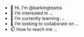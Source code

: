 - 👋 Hi, I’m @barkingteams
- 👀 I’m interested in ...
- 🌱 I’m currently learning ...
- 💞️ I’m looking to collaborate on ...
- 📫 How to reach me ...

<!---
barkingteams/barkingteams is a ✨ special ✨ repository because its `README.md` (this file) appears on your GitHub profile.
You can click the Preview link to take a look at your changes.
--->
